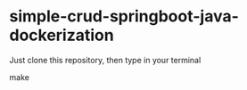 # simple-crud-springboot-java-dockerization

Just clone this repository, then type in your terminal

make
